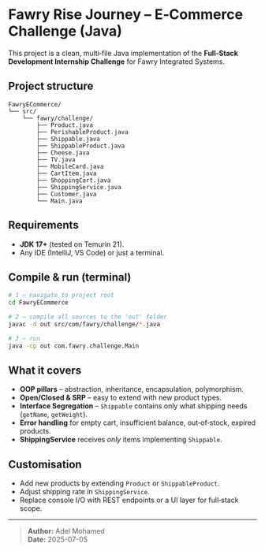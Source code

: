 # Fawry Rise Journey – E‑Commerce Challenge (Java)

This project is a clean, multi‑file Java implementation of the **Full‑Stack Development Internship Challenge** for Fawry Integrated Systems.

## Project structure

```
FawryECommerce/
└── src/
    └── fawry/challenge/
        ├── Product.java
        ├── PerishableProduct.java
        ├── Shippable.java
        ├── ShippableProduct.java
        ├── Cheese.java
        ├── TV.java
        ├── MobileCard.java
        ├── CartItem.java
        ├── ShoppingCart.java
        ├── ShippingService.java
        ├── Customer.java
        └── Main.java
```

## Requirements

* **JDK 17+** (tested on Temurin 21).
* Any IDE (IntelliJ, VS Code) or just a terminal.

## Compile & run (terminal)

```bash
# 1 – navigate to project root
cd FawryECommerce

# 2 – compile all sources to the 'out' folder
javac -d out src/com/fawry/challenge/*.java

# 3 – run
java -cp out com.fawry.challenge.Main
```

## What it covers

* **OOP pillars** – abstraction, inheritance, encapsulation, polymorphism.  
* **Open/Closed & SRP** – easy to extend with new product types.
* **Interface Segregation** – `Shippable` contains only what shipping needs (`getName`, `getWeight`).
* **Error handling** for empty cart, insufficient balance, out‑of‑stock, expired products.
* **ShippingService** receives *only* items implementing `Shippable`.

## Customisation

* Add new products by extending `Product` or `ShippableProduct`.
* Adjust shipping rate in `ShippingService`.
* Replace console I/O with REST endpoints or a UI layer for full‑stack scope.

---

> **Author:** Adel Mohamed  
> **Date:** 2025-07-05
